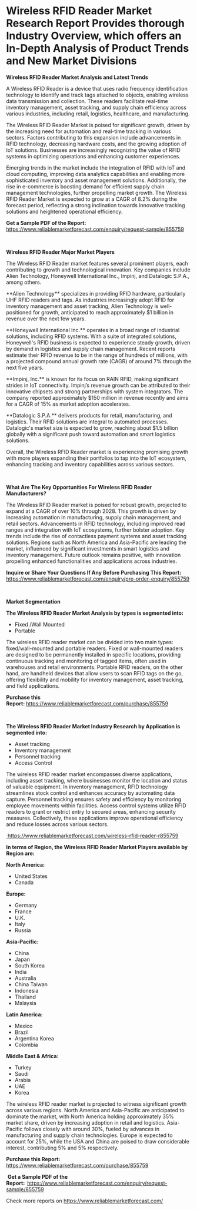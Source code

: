 <p><h1>Wireless RFID Reader Market Research Report Provides thorough Industry Overview, which offers an In-Depth Analysis of Product Trends and New Market Divisions</h1></p><p><strong>Wireless RFID Reader Market Analysis and Latest Trends</strong></p>
<p><p>A Wireless RFID Reader is a device that uses radio frequency identification technology to identify and track tags attached to objects, enabling wireless data transmission and collection. These readers facilitate real-time inventory management, asset tracking, and supply chain efficiency across various industries, including retail, logistics, healthcare, and manufacturing.</p><p>The Wireless RFID Reader Market is poised for significant growth, driven by the increasing need for automation and real-time tracking in various sectors. Factors contributing to this expansion include advancements in RFID technology, decreasing hardware costs, and the growing adoption of IoT solutions. Businesses are increasingly recognizing the value of RFID systems in optimizing operations and enhancing customer experiences.</p><p>Emerging trends in the market include the integration of RFID with IoT and cloud computing, improving data analytics capabilities and enabling more sophisticated inventory and asset management solutions. Additionally, the rise in e-commerce is boosting demand for efficient supply chain management technologies, further propelling market growth. The Wireless RFID Reader Market is expected to grow at a CAGR of 8.2% during the forecast period, reflecting a strong inclination towards innovative tracking solutions and heightened operational efficiency.</p></p>
<p><strong>Get a Sample PDF of the Report:&nbsp;</strong> <a href="https://www.reliablemarketforecast.com/enquiry/request-sample/855759?utm_campaign=3521&utm_medium=2&utm_source=Github&utm_content=ia&utm_term=08042025&utm_id=wireless-rfid-reader">https://www.reliablemarketforecast.com/enquiry/request-sample/855759</a></p>
<p>&nbsp;</p>
<p><strong>Wireless RFID Reader Major Market Players</strong></p>
<p><p>The Wireless RFID Reader market features several prominent players, each contributing to growth and technological innovation. Key companies include Alien Technology, Honeywell International Inc., Impinj, and Datalogic S.P.A., among others.</p><p>**Alien Technology** specializes in providing RFID hardware, particularly UHF RFID readers and tags. As industries increasingly adopt RFID for inventory management and asset tracking, Alien Technology is well-positioned for growth, anticipated to reach approximately $1 billion in revenue over the next few years.</p><p>**Honeywell International Inc.** operates in a broad range of industrial solutions, including RFID systems. With a suite of integrated solutions, Honeywell's RFID business is expected to experience steady growth, driven by demand in logistics and supply chain management. Recent reports estimate their RFID revenue to be in the range of hundreds of millions, with a projected compound annual growth rate (CAGR) of around 7% through the next five years.</p><p>**Impinj, Inc.** is known for its focus on RAIN RFID, making significant strides in IoT connectivity. Impinj’s revenue growth can be attributed to their innovative chipsets and strong partnerships with system integrators. The company reported approximately $150 million in revenue recently and aims for a CAGR of 15% as market adoption accelerates.</p><p>**Datalogic S.P.A.** delivers products for retail, manufacturing, and logistics. Their RFID solutions are integral to automated processes. Datalogic's market size is expected to grow, reaching about $1.5 billion globally with a significant push toward automation and smart logistics solutions.</p><p>Overall, the Wireless RFID Reader market is experiencing promising growth with more players expanding their portfolios to tap into the IoT ecosystem, enhancing tracking and inventory capabilities across various sectors.</p></p>
<p>&nbsp;</p>
<p><strong>What Are The Key Opportunities For Wireless RFID Reader Manufacturers?</strong></p>
<p><p>The Wireless RFID Reader market is poised for robust growth, projected to expand at a CAGR of over 10% through 2028. This growth is driven by increasing automation in manufacturing, supply chain management, and retail sectors. Advancements in RFID technology, including improved read ranges and integration with IoT ecosystems, further bolster adoption. Key trends include the rise of contactless payment systems and asset tracking solutions. Regions such as North America and Asia-Pacific are leading the market, influenced by significant investments in smart logistics and inventory management. Future outlook remains positive, with innovation propelling enhanced functionalities and applications across industries.</p></p>
<p><strong>Inquire or Share Your Questions If Any Before Purchasing This Report:</strong> <a href="https://www.reliablemarketforecast.com/enquiry/pre-order-enquiry/855759?utm_campaign=3521&utm_medium=2&utm_source=Github&utm_content=ia&utm_term=08042025&utm_id=wireless-rfid-reader">https://www.reliablemarketforecast.com/enquiry/pre-order-enquiry/855759</a></p>
<p>&nbsp;</p>
<p><strong>Market Segmentation</strong></p>
<p><strong>The Wireless RFID Reader Market Analysis by types is segmented into:</strong></p>
<p><ul><li>Fixed /Wall Mounted</li><li>Portable</li></ul></p>
<p><p>The wireless RFID reader market can be divided into two main types: fixed/wall-mounted and portable readers. Fixed or wall-mounted readers are designed to be permanently installed in specific locations, providing continuous tracking and monitoring of tagged items, often used in warehouses and retail environments. Portable RFID readers, on the other hand, are handheld devices that allow users to scan RFID tags on the go, offering flexibility and mobility for inventory management, asset tracking, and field applications.</p></p>
<p><strong>Purchase this Report:&nbsp;</strong><a href="https://www.reliablemarketforecast.com/purchase/855759?utm_campaign=3521&utm_medium=2&utm_source=Github&utm_content=ia&utm_term=08042025&utm_id=wireless-rfid-reader">https://www.reliablemarketforecast.com/purchase/855759</a></p>
<p>&nbsp;</p>
<p><strong>The Wireless RFID Reader Market Industry Research by Application is segmented into:</strong></p>
<p><ul><li>Asset tracking</li><li>Inventory management</li><li>Personnel tracking</li><li>Access Control</li></ul></p>
<p><p>The wireless RFID reader market encompasses diverse applications, including asset tracking, where businesses monitor the location and status of valuable equipment. In inventory management, RFID technology streamlines stock control and enhances accuracy by automating data capture. Personnel tracking ensures safety and efficiency by monitoring employee movements within facilities. Access control systems utilize RFID readers to grant or restrict entry to secured areas, enhancing security measures. Collectively, these applications improve operational efficiency and reduce losses across various sectors.</p></p>
<p><a href="https://www.reliablemarketforecast.com/wireless-rfid-reader-r855759?utm_campaign=3521&utm_medium=2&utm_source=Github&utm_content=ia&utm_term=08042025&utm_id=wireless-rfid-reader">&nbsp;https://www.reliablemarketforecast.com/wireless-rfid-reader-r855759</a></p>
<p><strong>In terms of Region, the Wireless RFID Reader Market Players available by Region are:</strong></p>
<p>
    <p> <strong> North America: </strong>
        <ul>
            <li>United States</li>
            <li>Canada</li>
        </ul>
        </p> 
    <p> <strong> Europe: </strong>
        <ul>
            <li>Germany</li>
            <li>France</li>
            <li>U.K.</li>
            <li>Italy</li>
            <li>Russia</li>
        </ul>
        </p> 
    <p> <strong> Asia-Pacific: </strong>
        <ul>
            <li>China</li>
            <li>Japan</li>
            <li>South Korea</li>
            <li>India</li>
            <li>Australia</li>
            <li>China Taiwan</li>
            <li>Indonesia</li>
            <li>Thailand</li>
            <li>Malaysia</li>
        </ul>
        </p> 
    <p> <strong> Latin America: </strong>
        <ul>
            <li>Mexico</li>
            <li>Brazil</li>
            <li>Argentina Korea</li>
            <li>Colombia</li>
        </ul>
        </p> 
    <p> <strong> Middle East & Africa: </strong>
        <ul>
            <li>Turkey</li>
            <li>Saudi</li>
            <li>Arabia</li>
            <li>UAE</li>
            <li>Korea</li>
        </ul>
    </p>
    </p>
<p><p>The wireless RFID reader market is projected to witness significant growth across various regions. North America and Asia-Pacific are anticipated to dominate the market, with North America holding approximately 35% market share, driven by increasing adoption in retail and logistics. Asia-Pacific follows closely with around 30%, fueled by advances in manufacturing and supply chain technologies. Europe is expected to account for 25%, while the USA and China are poised to draw considerable interest, contributing 5% and 5% respectively.</p></p>
<p><strong>Purchase this Report: </strong><a href="https://www.reliablemarketforecast.com/purchase/855759?utm_campaign=3521&utm_medium=2&utm_source=Github&utm_content=ia&utm_term=08042025&utm_id=wireless-rfid-reader">https://www.reliablemarketforecast.com/purchase/855759</a></p>
<p>&nbsp;<strong>Get a Sample PDF of the Report:&nbsp;&nbsp;</strong><a href="https://www.reliablemarketforecast.com/enquiry/request-sample/855759?utm_campaign=3521&utm_medium=2&utm_source=Github&utm_content=ia&utm_term=08042025&utm_id=wireless-rfid-reader">https://www.reliablemarketforecast.com/enquiry/request-sample/855759</a></p>
<p><strong></strong></p>
<p>Check more reports on <a href="https://www.reliablemarketforecast.com/?utm_campaign=3521&utm_medium=2&utm_source=Github&utm_content=ia&utm_term=08042025&utm_id=wireless-rfid-reader">https://www.reliablemarketforecast.com/</a></p>